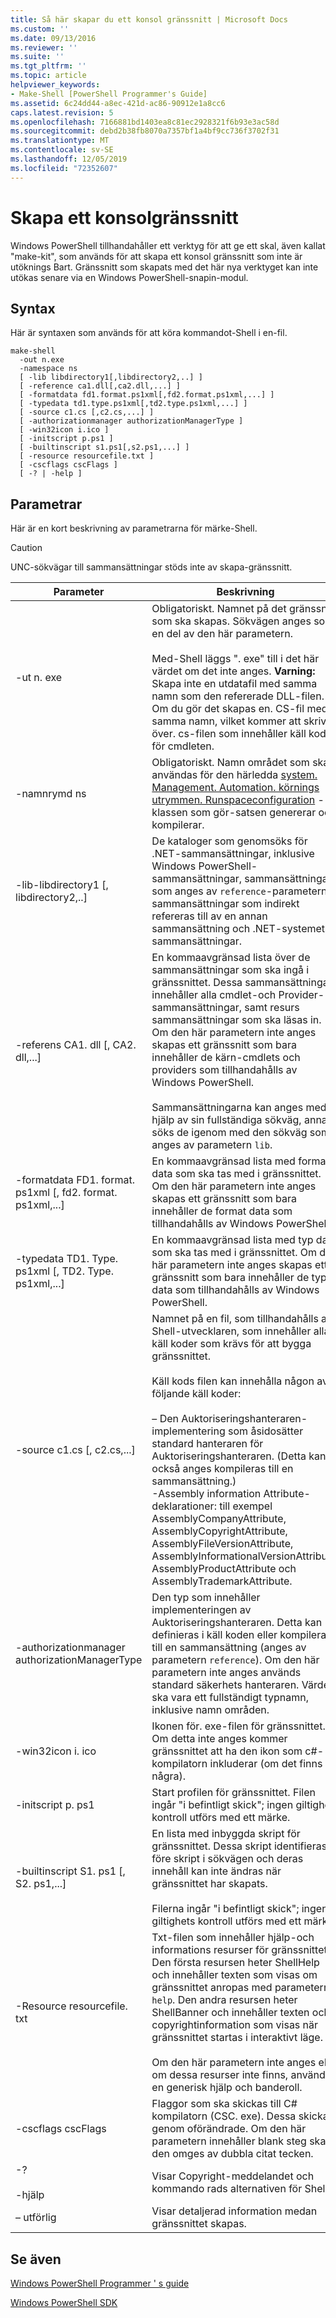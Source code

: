 ```yaml
---
title: Så här skapar du ett konsol gränssnitt | Microsoft Docs
ms.custom: ''
ms.date: 09/13/2016
ms.reviewer: ''
ms.suite: ''
ms.tgt_pltfrm: ''
ms.topic: article
helpviewer_keywords:
- Make-Shell [PowerShell Programmer's Guide]
ms.assetid: 6c24dd44-a8ec-421d-ac86-90912e1a8cc6
caps.latest.revision: 5
ms.openlocfilehash: 7166881bd1403ea8c81ec2928321f6b93e3ac58d
ms.sourcegitcommit: debd2b38fb8070a7357bf1a4bf9cc736f3702f31
ms.translationtype: MT
ms.contentlocale: sv-SE
ms.lasthandoff: 12/05/2019
ms.locfileid: "72352607"
---
```

# <a name="how-to-create-a-console-shell"></a>Skapa ett konsolgränssnitt

Windows PowerShell tillhandahåller ett verktyg för att ge ett skal, även kallat "make-kit", som används för att skapa ett konsol gränssnitt som inte är utöknings Bart. Gränssnitt som skapats med det här nya verktyget kan inte utökas senare via en Windows PowerShell-snapin-modul.

## <a name="syntax"></a>Syntax

Här är syntaxen som används för att köra kommandot-Shell i en-fil.

```
make-shell
  -out n.exe
  -namespace ns
  [ -lib libdirectory1[,libdirectory2,..] ]
  [ -reference ca1.dll[,ca2.dll,...] ]
  [ -formatdata fd1.format.ps1xml[,fd2.format.ps1xml,...] ]
  [ -typedata td1.type.ps1xml[,td2.type.ps1xml,...] ]
  [ -source c1.cs [,c2.cs,...] ]
  [ -authorizationmanager authorizationManagerType ]
  [ -win32icon i.ico ]
  [ -initscript p.ps1 ]
  [ -builtinscript s1.ps1[,s2.ps1,...] ]
  [ -resource resourcefile.txt ]
  [ -cscflags cscFlags ]
  [ -? | -help ]
```

## <a name="parameters"></a>Parametrar

Här är en kort beskrivning av parametrarna för märke-Shell.

> [!CAUTION]
> UNC-sökvägar till sammansättningar stöds inte av skapa-gränssnitt.

|Parameter|Beskrivning|
|---------------|-----------------|
|-ut n. exe|Obligatoriskt. Namnet på det gränssnitt som ska skapas. Sökvägen anges som en del av den här parametern.<br /><br /> Med-Shell läggs ". exe" till i det här värdet om det inte anges. **Varning:**  Skapa inte en utdatafil med samma namn som den refererade DLL-filen. Om du gör det skapas en. CS-fil med samma namn, vilket kommer att skriva över. cs-filen som innehåller käll koden för cmdleten.|
|-namnrymd ns|Obligatoriskt. Namn området som ska användas för den härledda [system. Management. Automation. körnings utrymmen. Runspaceconfiguration](/dotnet/api/System.Management.Automation.Runspaces.RunspaceConfiguration) -klassen som gör-satsen genererar och kompilerar.|
|-lib-libdirectory1 [, libdirectory2,..]|De kataloger som genomsöks för .NET-sammansättningar, inklusive Windows PowerShell-sammansättningar, sammansättningar som anges av `reference`-parametern, sammansättningar som indirekt refereras till av en annan sammansättning och .NET-systemets sammansättningar.|
|-referens CA1. dll [, CA2. dll,...]|En kommaavgränsad lista över de sammansättningar som ska ingå i gränssnittet. Dessa sammansättningar innehåller alla cmdlet-och Provider-sammansättningar, samt resurs sammansättningar som ska läsas in. Om den här parametern inte anges skapas ett gränssnitt som bara innehåller de kärn-cmdlets och providers som tillhandahålls av Windows PowerShell.<br /><br /> Sammansättningarna kan anges med hjälp av sin fullständiga sökväg, annars söks de igenom med den sökväg som anges av parametern `lib`.|
|-formatdata FD1. format. ps1xml [, fd2. format. ps1xml,...]|En kommaavgränsad lista med format data som ska tas med i gränssnittet. Om den här parametern inte anges skapas ett gränssnitt som bara innehåller de format data som tillhandahålls av Windows PowerShell.|
|-typedata TD1. Type. ps1xml [, TD2. Type. ps1xml,...]|En kommaavgränsad lista med typ data som ska tas med i gränssnittet. Om den här parametern inte anges skapas ett gränssnitt som bara innehåller de typ data som tillhandahålls av Windows PowerShell.|
|-source c1.cs [, c2.cs,...]|Namnet på en fil, som tillhandahålls av Shell-utvecklaren, som innehåller alla käll koder som krävs för att bygga gränssnittet.<br /><br /> Käll kods filen kan innehålla någon av följande käll koder:<br /><br /> – Den Auktoriseringshanteraren-implementering som åsidosätter standard hanteraren för Auktoriseringshanteraren. (Detta kan också anges kompileras till en sammansättning.)<br />-Assembly information Attribute-deklarationer: till exempel AssemblyCompanyAttribute, AssemblyCopyrightAttribute, AssemblyFileVersionAttribute, AssemblyInformationalVersionAttribute, AssemblyProductAttribute och AssemblyTrademarkAttribute.|
|-authorizationmanager authorizationManagerType|Den typ som innehåller implementeringen av Auktoriseringshanteraren. Detta kan definieras i käll koden eller kompileras till en sammansättning (anges av parametern `reference`). Om den här parametern inte anges används standard säkerhets hanteraren. Värdet ska vara ett fullständigt typnamn, inklusive namn områden.|
|-win32icon i. ico|Ikonen för. exe-filen för gränssnittet. Om detta inte anges kommer gränssnittet att ha den ikon som c#-kompilatorn inkluderar (om det finns några).|
|-initscript p. ps1|Start profilen för gränssnittet. Filen ingår "i befintligt skick"; ingen giltighets kontroll utförs med ett märke.|
|-builtinscript S1. ps1 [, S2. ps1,...]|En lista med inbyggda skript för gränssnittet. Dessa skript identifieras före skript i sökvägen och deras innehåll kan inte ändras när gränssnittet har skapats.<br /><br /> Filerna ingår "i befintligt skick"; ingen giltighets kontroll utförs med ett märke.|
|-Resource resourcefile. txt|Txt-filen som innehåller hjälp-och informations resurser för gränssnittet. Den första resursen heter ShellHelp och innehåller texten som visas om gränssnittet anropas med parametern `help`. Den andra resursen heter ShellBanner och innehåller texten och copyrightinformation som visas när gränssnittet startas i interaktivt läge.<br /><br /> Om den här parametern inte anges eller om dessa resurser inte finns, används en generisk hjälp och banderoll.|
|-cscflags cscFlags|Flaggor som ska skickas till C# kompilatorn (CSC. exe). Dessa skickas genom oförändrade. Om den här parametern innehåller blank steg ska den omges av dubbla citat tecken.|
|-?<br /><br /> -hjälp|Visar Copyright-meddelandet och kommando rads alternativen för Shell.|
|– utförlig|Visar detaljerad information medan gränssnittet skapas.|

## <a name="see-also"></a>Se även

[Windows PowerShell Programmer ' s guide](./windows-powershell-programmer-s-guide.md)

[Windows PowerShell SDK](../windows-powershell-reference.md)